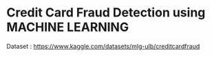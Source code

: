 # Credit Card Fraud Detection using MACHINE LEARNING
Dataset : https://www.kaggle.com/datasets/mlg-ulb/creditcardfraud
